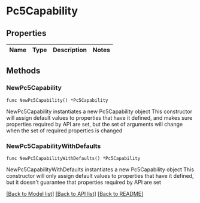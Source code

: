 # Pc5Capability

## Properties

Name | Type | Description | Notes
------------ | ------------- | ------------- | -------------

## Methods

### NewPc5Capability

`func NewPc5Capability() *Pc5Capability`

NewPc5Capability instantiates a new Pc5Capability object
This constructor will assign default values to properties that have it defined,
and makes sure properties required by API are set, but the set of arguments
will change when the set of required properties is changed

### NewPc5CapabilityWithDefaults

`func NewPc5CapabilityWithDefaults() *Pc5Capability`

NewPc5CapabilityWithDefaults instantiates a new Pc5Capability object
This constructor will only assign default values to properties that have it defined,
but it doesn't guarantee that properties required by API are set


[[Back to Model list]](../README.md#documentation-for-models) [[Back to API list]](../README.md#documentation-for-api-endpoints) [[Back to README]](../README.md)


